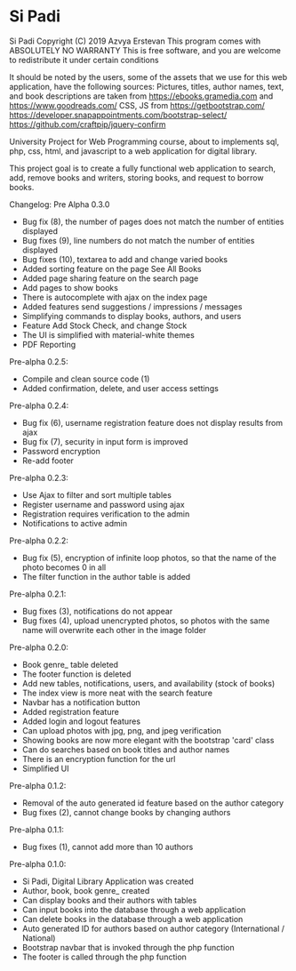 # Si Padi
Si Padi  Copyright (C) 2019  Azvya Erstevan
This program comes with ABSOLUTELY NO WARRANTY
This is free software, and you are welcome to redistribute it
under certain conditions

It should be noted by the users, some of the assets that we use for this web application, have the following sources:
Pictures, titles, author names, text, and book descriptions are taken from https://ebooks.gramedia.com and https://www.goodreads.com/
CSS, JS from https://getbootstrap.com/ https://developer.snapappointments.com/bootstrap-select/ https://github.com/craftpip/jquery-confirm

University Project for Web Programming course, about to implements sql, php, css, html, and javascript to a web application for digital library.

This project goal is to create a fully functional web application to search, add, remove books and writers, storing books, and request to borrow books.

Changelog:
Pre Alpha 0.3.0
- Bug fix (8), the number of pages does not match the number of entities displayed
- Bug fixes (9), line numbers do not match the number of entities displayed
- Bug fixes (10), textarea to add and change varied books
- Added sorting feature on the page See All Books
- Added page sharing feature on the search page
- Add pages to show books
- There is autocomplete with ajax on the index page
- Added features send suggestions / impressions / messages
- Simplifying commands to display books, authors, and users
- Feature Add Stock Check, and change Stock
- The UI is simplified with material-white themes
- PDF Reporting

Pre-alpha 0.2.5:
- Compile and clean source code (1)
- Added confirmation, delete, and user access settings

Pre-alpha 0.2.4:
- Bug fix (6), username registration feature does not display results from ajax
- Bug fix (7), security in input form is improved
- Password encryption
- Re-add footer

Pre-alpha 0.2.3:
- Use Ajax to filter and sort multiple tables
- Register username and password using ajax
- Registration requires verification to the admin
- Notifications to active admin

Pre-alpha 0.2.2:
- Bug fix (5), encryption of infinite loop photos, so that the name of the photo becomes 0 in all
- The filter function in the author table is added

Pre-alpha 0.2.1:
- Bug fixes (3), notifications do not appear
- Bug fixes (4), upload unencrypted photos, so photos with the same name will overwrite each other in the image folder

Pre-alpha 0.2.0:
- Book genre_ table deleted
- The footer function is deleted
- Add new tables, notifications, users, and availability (stock of books)
- The index view is more neat with the search feature
- Navbar has a notification button
- Added registration feature
- Added login and logout features
- Can upload photos with jpg, png, and jpeg verification
- Showing books are now more elegant with the bootstrap 'card' class
- Can do searches based on book titles and author names
- There is an encryption function for the url
- Simplified UI

Pre-alpha 0.1.2:
- Removal of the auto generated id feature based on the author category
- Bug fixes (2), cannot change books by changing authors

Pre-alpha 0.1.1:
- Bug fixes (1), cannot add more than 10 authors

Pre-alpha 0.1.0:
- Si Padi, Digital Library Application was created
- Author, book, book genre_ created
- Can display books and their authors with tables
- Can input books into the database through a web application
- Can delete books in the database through a web application
- Auto generated ID for authors based on author category (International / National)
- Bootstrap navbar that is invoked through the php function
- The footer is called through the php function
